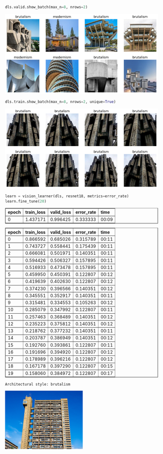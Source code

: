 ```python
dls.valid.show_batch(max_n=8, nrows=2)
```



![png](brutalism_or_modernism_files/brutalism_or_modernism_16_0.png)





```python
dls.train.show_batch(max_n=8, nrows=2, unique=True)
```



![png](brutalism_or_modernism_files/brutalism_or_modernism_18_0.png)




```python
learn = vision_learner(dls, resnet18, metrics=error_rate)
learn.fine_tune(20)
```





<table border="1" class="dataframe">
  <thead>
    <tr style="text-align: left;">
      <th>epoch</th>
      <th>train_loss</th>
      <th>valid_loss</th>
      <th>error_rate</th>
      <th>time</th>
    </tr>
  </thead>
  <tbody>
    <tr>
      <td>0</td>
      <td>1.437171</td>
      <td>0.996425</td>
      <td>0.333333</td>
      <td>00:09</td>
    </tr>
  </tbody>
</table>






<table border="1" class="dataframe">
  <thead>
    <tr style="text-align: left;">
      <th>epoch</th>
      <th>train_loss</th>
      <th>valid_loss</th>
      <th>error_rate</th>
      <th>time</th>
    </tr>
  </thead>
  <tbody>
    <tr>
      <td>0</td>
      <td>0.866592</td>
      <td>0.685026</td>
      <td>0.315789</td>
      <td>00:11</td>
    </tr>
    <tr>
      <td>1</td>
      <td>0.743727</td>
      <td>0.558441</td>
      <td>0.175439</td>
      <td>00:11</td>
    </tr>
    <tr>
      <td>2</td>
      <td>0.666081</td>
      <td>0.501971</td>
      <td>0.140351</td>
      <td>00:11</td>
    </tr>
    <tr>
      <td>3</td>
      <td>0.594426</td>
      <td>0.506327</td>
      <td>0.157895</td>
      <td>00:11</td>
    </tr>
    <tr>
      <td>4</td>
      <td>0.516933</td>
      <td>0.473478</td>
      <td>0.157895</td>
      <td>00:11</td>
    </tr>
    <tr>
      <td>5</td>
      <td>0.459950</td>
      <td>0.450391</td>
      <td>0.122807</td>
      <td>00:12</td>
    </tr>
    <tr>
      <td>6</td>
      <td>0.419639</td>
      <td>0.402630</td>
      <td>0.122807</td>
      <td>00:12</td>
    </tr>
    <tr>
      <td>7</td>
      <td>0.374230</td>
      <td>0.396566</td>
      <td>0.140351</td>
      <td>00:12</td>
    </tr>
    <tr>
      <td>8</td>
      <td>0.345551</td>
      <td>0.352917</td>
      <td>0.140351</td>
      <td>00:11</td>
    </tr>
    <tr>
      <td>9</td>
      <td>0.315481</td>
      <td>0.334553</td>
      <td>0.105263</td>
      <td>00:12</td>
    </tr>
    <tr>
      <td>10</td>
      <td>0.285079</td>
      <td>0.347992</td>
      <td>0.122807</td>
      <td>00:11</td>
    </tr>
    <tr>
      <td>11</td>
      <td>0.257463</td>
      <td>0.368489</td>
      <td>0.140351</td>
      <td>00:12</td>
    </tr>
    <tr>
      <td>12</td>
      <td>0.235223</td>
      <td>0.375812</td>
      <td>0.140351</td>
      <td>00:12</td>
    </tr>
    <tr>
      <td>13</td>
      <td>0.218762</td>
      <td>0.377232</td>
      <td>0.140351</td>
      <td>00:11</td>
    </tr>
    <tr>
      <td>14</td>
      <td>0.203787</td>
      <td>0.386949</td>
      <td>0.140351</td>
      <td>00:12</td>
    </tr>
    <tr>
      <td>15</td>
      <td>0.192760</td>
      <td>0.393861</td>
      <td>0.122807</td>
      <td>00:11</td>
    </tr>
    <tr>
      <td>16</td>
      <td>0.191696</td>
      <td>0.394920</td>
      <td>0.122807</td>
      <td>00:12</td>
    </tr>
    <tr>
      <td>17</td>
      <td>0.178989</td>
      <td>0.396216</td>
      <td>0.122807</td>
      <td>00:12</td>
    </tr>
    <tr>
      <td>18</td>
      <td>0.167178</td>
      <td>0.397290</td>
      <td>0.122807</td>
      <td>00:15</td>
    </tr>
    <tr>
      <td>19</td>
      <td>0.158060</td>
      <td>0.384972</td>
      <td>0.122807</td>
      <td>00:17</td>
    </tr>
  </tbody>
</table>


    Architectural style: brutalism






![png](brutalism_or_modernism_files/brutalism_or_modernism_20_3.png)



